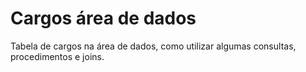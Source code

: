 # Cargos área de dados


Tabela de cargos na área de dados, como utilizar algumas consultas, procedimentos e joins. 

